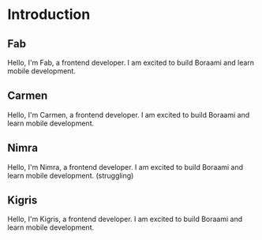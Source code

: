 # Introduction

## Fab
Hello, I'm Fab, a frontend developer. I am excited to build Boraami and learn mobile development.

## Carmen
Hello, I'm Carmen, a frontend developer. I am excited to build Boraami and learn mobile development.

## Nimra
Hello, I'm Nimra, a frontend developer. I am excited to build Boraami and learn mobile development. (struggling)

## Kigris
Hello, I'm Kigris, a frontend developer. I am excited to build Boraami and learn mobile development.